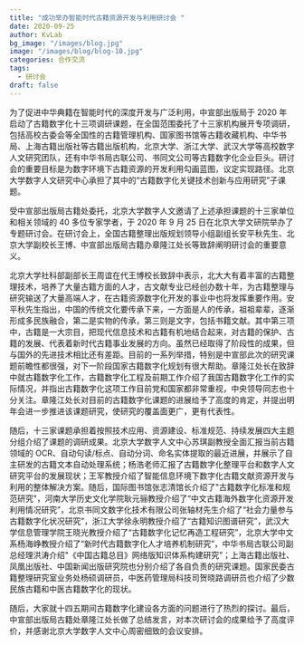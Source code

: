 ```yaml
---
title: "成功举办智能时代古籍资源开发与利用研讨会 "
date: 2020-09-25
author: KvLab
bg_image: "/images/blog.jpg"
image: "/images/blog/blog-10.jpg"
categories: 合作交流
tags:
  - 研讨会
draft: false
---
```


为了促进中华典籍在智能时代的深度开发与广泛利用，中宣部出版局于 2020 年启动了古籍数字化十三项调研课题，在全国范围委托了十三家机构展开专项调研，包括高校古委会等全国性的古籍管理机构、国家图书馆等古籍收藏机构、中华书局、上海古籍出版社等古籍出版机构，北京大学、浙江大学、武汉大学等高校数字人文研究团队，还有中华书局古联公司、书同文公司等古籍数字化企业巨头。研讨会的重要目标是为数字环境下古籍资源的开发利用勾画蓝图，议定实现路径。北京大学数字人文研究中心承担了其中的“古籍数字化关键技术创新与应用研究”子课题。

<!--more-->

受中宣部出版局古籍处委托，北京大学数字人文邀请了上述承担课题的十三家单位和相关领域的 40 多位专家学者，于 2020 年 9 月 25 日在北京大学文研院举办了专题研讨会。在研讨会上，全国古籍整理出版规划领导小组副组长安平秋先生、北京大学副校长王博、中宣部出版局古籍办章隆江处长等致辞阐明研讨会的重要意义。

北京大学社科部副部长王周谊在代王博校长致辞中表示，北大大有着丰富的古籍整理技术，培养了大量古籍方面的人才，古文献专业已经创办数十年，为古籍整理与研究输送了大量高端人才，在古籍资源数字化开发的事业中也将发挥重要作用。安平秋先生指出，中国的传统文化要传承下来，一方面是人的传承，祖祖辈辈，逐渐形成多民族融合，第二是实物的传承，第三则是文字，包括书籍文献。其中第三项中，古籍是一大宗目，把现代信息技术和古籍有机地结合起来，对古籍的保护、古籍的发展、代表着新时代古籍事业发展的方向。虽然已经取得了阶段性的成果，但与国外的先进技术相比还有差距。目前的一系列举措，特别是中宣部此次的研究课题前瞻性都很强，对下一阶段国家古籍数字化规划有很大帮助。章隆江处长在致辞中就古籍数字化工作，古籍数字化工程及前期工作介绍了我国古籍数字化工作的实际情况，并指出古籍数字化这项工作目前党和国家都非常重视，中央领导同志也十分关注。章隆江处长对目前的古籍数字化课题的进展给予了高度的肯定，并提出明年会进一步推进该课题研究，使研究的覆盖面更广，更有代表性。

随后，十三家课题承担着按照技术应用、资源建设、标准规范、持续发展四大主题分组介绍了课题的调研成果。北京大学数字人文中心苏琪副教授全面汇报当前古籍领域的 OCR、自动句读/标点、自动分词、命名实体提取的最近进展，并展示了自主研发的古籍文本自动处理系统；杨浩老师汇报了古籍数字化整理平台和数字人文研究平台的发展现状；王军教授介绍了智能信息环境下数字化古籍文献资源开发与利用的整体解决方案。随后，国际图书馆张志清馆长介绍了"古籍数字化标准和规范研究"，河南大学历史文化学院耿元骊教授介绍了“中文古籍海外数字化资源开发利用情况研究”，北京书同文数字化技术有限公司张轴材先生介绍了“社会力量参与古籍数字化状况研究”，浙江大学徐永明教授介绍了“古籍知识图谱研究”，武汉大学信息管理学院王晓光教授介绍了“古籍数字化记忆再造工程研究”，北京大学中文系杨海峥教授介绍了“新时代古籍数字化人才培养机制研究”，中华书局古联公司副总经理洪涛介绍"《中国古籍总目》网络版知识体系构建研究"；上海古籍出版社、凤凰出版社、中国新闻出版研究院也分别介绍了各自负责的研究课题。国家民委古籍整理研究室业务处杨硕调研员，中医药管理局科技司贺晓路调研员也介绍了少数民族古籍和中医古籍数字化的现状。

随后，大家就十四五期间古籍数字化建设各方面的问题进行了热烈的探讨。最后，中宣部出版局古籍处章隆江处长做了总结发言，对本次研讨会的成果给予了高度评价，并感谢北京大学数字人文中心周密细致的会议安排。
